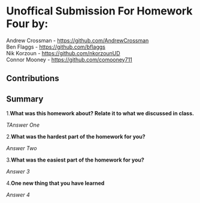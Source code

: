 # Unoffical Submission For Homework Four by:
Andrew Crossman -  https://github.com/AndrewCrossman <br />
Ben Flaggs - https://github.com/bflaggs <br />
Nik Korzoun - https://github.com/nkorzounUD <br />
Connor Mooney - https://github.com/comooney711 <br />

## Contributions


## Summary
1.**What was this homework about? Relate it to what we discussed in class.**

*TAnswer One*
  
2.**What was the hardest part of the homework for you?**

*Answer Two*
  
3.**What was the easiest part of the homework for you?**

*Answer 3*
  
4.**One new thing that you have learned**
  
*Answer 4*

